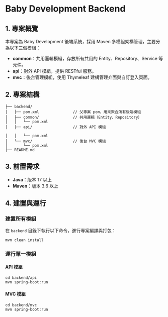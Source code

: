 # Baby Development Backend

## 1. 專案概覽

本專案為 Baby Development 後端系統，採用 Maven 多模組架構管理，主要分為以下三個模組：

- **common**：共用邏輯模組，存放所有共用的 Entity、Repository、Service 等元件。
- **api**：對外 API 模組，提供 RESTful 服務。
- **mvc**：後台管理模組，使用 Thymeleaf 建構管理介面與自訂登入頁面。

## 2. 專案結構

``` text
├── backend/
│   ├── pom.xml               // 父專案 pom，用來聚合所有後端模組
│   ├── common/               // 共用邏輯（Entity、Repository）
│   │   └── pom.xml
│   ├── api/                  // 對外 API 模組

│   │   └── pom.xml
│   └── mvc/                  // 後台 MVC 模組
│       └── pom.xml
├── README.md
```
## 3. 前置需求

- **Java**：版本 17 以上
- **Maven**：版本 3.6 以上

## 4. 建置與運行

### 建置所有模組

在 `backend` 目錄下執行以下命令，進行專案編譯與打包：

```bash
mvn clean install
```

### 運行單一模組

#### API 模組

```text
cd backend/api
mvn spring-boot:run
```

#### MVC 模組

```text
cd backend/mvc
mvn spring-boot:run
```

